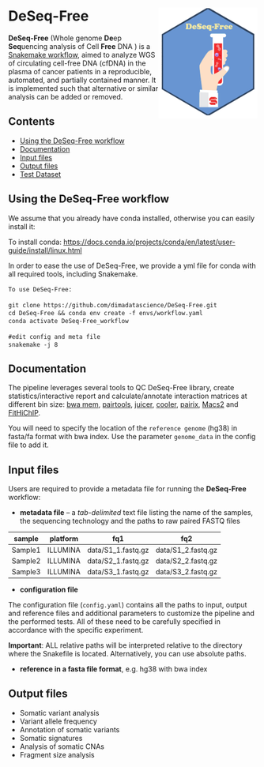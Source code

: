 # DeSeq-Free <img src="img/DeSeq-Free_logo.png" width="200" align="right" />

**DeSeq-Free** (Whole genome **De**ep **Seq**uencing analysis of Cell **Free** DNA ) is a [Snakemake workflow](https://snakemake.readthedocs.io/en/stable/index.html), 
aimed to analyze WGS of circulating cell-free DNA (cfDNA) in the plasma of cancer patients in a reproducible, automated, and partially contained manner. 
It is implemented such that alternative or similar analysis can be added or removed. 

## Contents

- [Using the DeSeq-Free workflow](#using-the-snhichip-workflow)
- [Documentation](#documentation)
- [Input files](#input-files)
- [Output files](#output-files)
- [Test Dataset](#test-dataset)
 

## Using the DeSeq-Free workflow

We assume that you already have conda installed, otherwise you can easily install it:

To install conda: https://docs.conda.io/projects/conda/en/latest/user-guide/install/linux.html

In order to ease the use of DeSeq-Free, we provide a yml file for conda with all required tools, including Snakemake. 
```
To use DeSeq-Free:

git clone https://github.com/dimadatascience/DeSeq-Free.git
cd DeSeq-Free && conda env create -f envs/workflow.yaml
conda activate DeSeq-Free_workflow

#edit config and meta file
snakemake -j 8
```


## Documentation

The pipeline leverages several tools to QC DeSeq-Free library, create statistics/interactive report and calculate/annotate interaction matrices at different bin size: 
[bwa mem](https://bio-bwa.sourceforge.net/bwa.shtml), [pairtools](https://pairtools.readthedocs.io/en/latest/index.html), [juicer](https://github.com/aidenlab/juicer), [cooler](https://cooler.readthedocs.io/en/latest/index.html),
[pairix](https://github.com/4dn-dcic/pairix), [Macs2](https://hbctraining.github.io/Intro-to-ChIPseq/lessons/05_peak_calling_macs.html) and [FitHiChIP](https://ay-lab.github.io/FitHiChIP/html/index.html).

You will need to specify the location of the `reference genome` (hg38) in fasta/fa format with bwa index.
Use the parameter `genome_data` in the config file to add it.

## Input files

Users are required to provide a metadata file for running the **DeSeq-Free** workflow:

- **metadata file**  – a _tab-delimited_  text  file  listing  the  name  of  the  samples,  the  sequencing  technology  and  the paths to raw paired FASTQ files

| sample        | platform      |fq1     |fq2    |
| ------------- |:-------------:| :-----:|:-----:|
| Sample1       | ILLUMINA      | data/S1_1.fastq.gz |data/S1_2.fastq.gz |
| Sample2       | ILLUMINA      | data/S2_1.fastq.gz |data/S2_2.fastq.gz |
| Sample3       | ILLUMINA      | data/S3_1.fastq.gz |data/S3_2.fastq.gz |

- **configuration file**

The configuration file (`config.yaml`) contains all the paths to input, output and reference files and additional parameters to customize the pipeline and the performed tests. All of these need to be carefully specified in accordance with the specific experiment.

**Important**: ALL relative paths will be interpreted relative to the directory where the Snakefile is located. Alternatively, you can use absolute paths.

- **reference in a fasta file format**, e.g. hg38 with bwa index

## Output files

- Somatic variant analysis
- Variant allele frequency
- Annotation of somatic variants
- Somatic signatures
- Analysis of somatic CNAs
- Fragment size analysis


```
